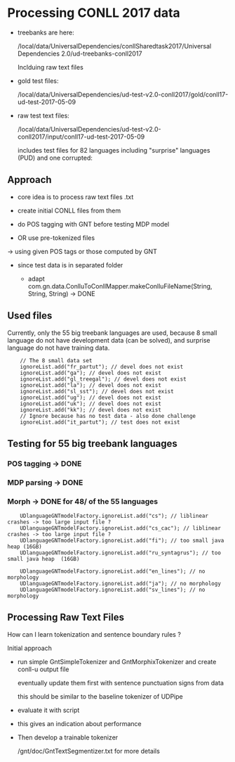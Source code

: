 # Processing CONLL 2017 data

- treebanks are here:

	/local/data/UniversalDependencies/conllSharedtask2017/Universal Dependencies 2.0/ud-treebanks-conll2017

	Inclduing raw text files

- gold test files:

	/local/data/UniversalDependencies/ud-test-v2.0-conll2017/gold/conll17-ud-test-2017-05-09

- raw test text files:

	/local/data/UniversalDependencies/ud-test-v2.0-conll2017/input/conll17-ud-test-2017-05-09

	includes test files for 82 languages
	including "surprise" languages (PUD)
	and one corrupted: 

## Approach

- core idea is to process raw text files .txt 

- create initial CONLL files from them

- do POS tagging with GNT before testing MDP model

- OR use pre-tokenized files

-> using given POS tags or those computed by GNT

- since test data is in separated folder

	- adapt com.gn.data.ConlluToConllMapper.makeConlluFileName(String, String, String) -> DONE

## Used files

Currently, only the 55 big treebank languages are used, because 
8 small language do not have development data (can be solved), and surprise language do not have training data.

		// The 8 small data set
		ignoreList.add("fr_partut"); // devel does not exist
		ignoreList.add("ga"); // devel does not exist
		ignoreList.add("gl_treegal"); // devel does not exist
		ignoreList.add("la"); // devel does not exist
		ignoreList.add("sl_sst"); // devel does not exist
		ignoreList.add("ug"); // devel does not exist
		ignoreList.add("uk"); // devel does not exist
		ignoreList.add("kk"); // devel does not exist
		// Ignore because has no test data - also done challenge
		ignoreList.add("it_partut"); // test does not exist

## Testing for 55 big treebank languages

### POS tagging -> DONE
		
### MDP parsing -> DONE

### Morph		 -> DONE for 48/ of the 55 languages
		
		UDlanguageGNTmodelFactory.ignoreList.add("cs"); // liblinear crashes -> too large input file ?
		UDlanguageGNTmodelFactory.ignoreList.add("cs_cac"); // liblinear crashes -> too large input file ?
		UDlanguageGNTmodelFactory.ignoreList.add("fi"); // too small java heap (16GB)
		UDlanguageGNTmodelFactory.ignoreList.add("ru_syntagrus"); // too small java heap  (16GB)
		
		UDlanguageGNTmodelFactory.ignoreList.add("en_lines"); // no morphology
		UDlanguageGNTmodelFactory.ignoreList.add("ja"); // no morphology
		UDlanguageGNTmodelFactory.ignoreList.add("sv_lines"); // no morphology
	
## Processing Raw Text Files

How can I learn tokenization and sentence boundary rules ?

Initial approach

- run simple GntSimpleTokenizer and GntMorphixTokenizer and create conll-u output file
	
	eventually update them first with sentence punctuation signs from data 
	
	this should be similar to the baseline tokenizer of UDPipe

- evaluate it with script

- this gives an indication about performance

- Then develop a trainable tokenizer

	/gnt/doc/GntTextSegmentizer.txt for more details
